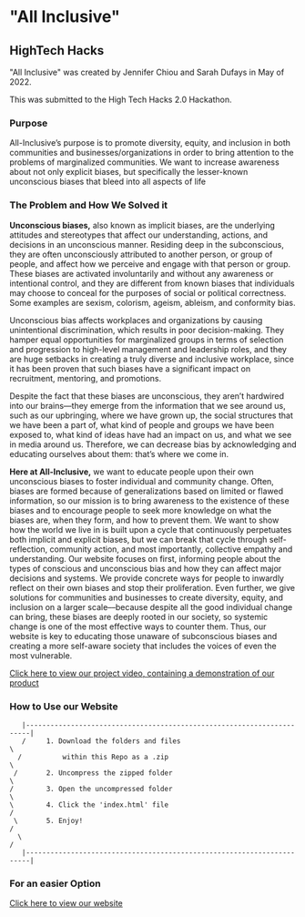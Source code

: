  # "All Inclusive"
## HighTech Hacks
"All Inclusive" was created by Jennifer Chiou and Sarah Dufays in May of 2022.

This was submitted to the High Tech Hacks 2.0 Hackathon.

### Purpose

All-Inclusive’s purpose is to promote diversity, equity, and inclusion in both communities and businesses/organizations in order to bring attention to the problems of marginalized communities. We want to increase awareness about not only explicit biases, but specifically the lesser-known unconscious biases that bleed into all aspects of life

### The Problem and How We Solved it

**Unconscious biases,** also known as implicit biases, are the underlying attitudes and stereotypes that affect our understanding, actions, and decisions in an unconscious manner. Residing deep in the subconscious, they are often unconsciously attributed to another person, or group of people, and affect how we perceive and engage with that person or group. These biases are activated involuntarily and without any awareness or intentional control, and they are different from known biases that individuals may choose to conceal for the purposes of social or political correctness. Some examples are sexism, colorism, ageism, ableism, and conformity bias.

Unconscious bias affects workplaces and organizations by causing unintentional discrimination, which results in poor decision-making. They hamper equal opportunities for marginalized groups in terms of selection and progression to high-level management and leadership roles, and they are huge setbacks in creating a truly diverse and inclusive workplace, since it has been proven that such biases have a significant impact on recruitment, mentoring, and promotions. 

Despite the fact that these biases are unconscious, they aren’t hardwired into our brains––they emerge from the information that we see around us, such as our upbringing, where we have grown up, the social structures that we have been a part of, what kind of people and groups we have been exposed to, what kind of ideas have had an impact on us, and what we see in media around us. Therefore, we can decrease bias by acknowledging and educating ourselves about them: that’s where we come in.

**Here at All-Inclusive,** we want to educate people upon their own unconscious biases to foster individual and community change. 
    Often, biases are formed because of generalizations based on limited or flawed information, so our mission is to bring awareness to the existence of these biases and to encourage people to seek more knowledge on what the biases are, when they form, and how to prevent them. We want to show how the world we live in is built upon a cycle that continuously perpetuates both implicit and explicit biases, but we can break that cycle through self-reflection, community action, and most importantly, collective empathy and understanding.
     Our website focuses on first, informing people about the types of conscious and unconscious bias and how they can affect major decisions and systems. We provide concrete ways for people to inwardly reflect on their own biases and stop their proliferation. Even further, we give solutions for communities and businesses to create diversity, equity, and inclusion on a larger scale––because despite all the good individual change can bring, these biases are deeply rooted in our society, so systemic change is one of the most effective ways to counter them. Thus, our website is key to educating those unaware of subconscious biases and creating a more self-aware society that includes the voices of even the most vulnerable. 

[Click here to view our project video, containing a demonstration of our product](https://www.youtube.com/watch?v=B-qyOfYsBTg) 

### How to Use our Website

       |-----------------------------------------------------------------------|
       /     1. Download the folders and files                                 \
      /          within this Repo as a .zip                                     \
     /       2. Uncompress the zipped folder                                     \   
    /        3. Open the uncompressed folder                                      \
    \        4. Click the 'index.html' file                                       /
     \       5. Enjoy!                                                           /
      \                                                                         /
       |-----------------------------------------------------------------------|
       
### For an easier Option
[Click here to view our website](https://highteckhacks.sarahdufays.repl.co/)

